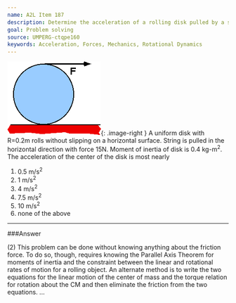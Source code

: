```yaml
---
name: A2L Item 187
description: Determine the acceleration of a rolling disk pulled by a string wrapped about its circumference.
goal: Problem solving
source: UMPERG-ctqpe160
keywords: Acceleration, Forces, Mechanics, Rotational Dynamics
---
```


![Item187_fig1.gif](../images/Item187_fig1.gif){: .image-right } A
uniform disk with R=0.2m rolls without slipping on a horizontal surface.
 String is pulled in the horizontal direction with force 15N. Moment of
inertia of disk is 0.4 kg-m<sup>2</sup>. The acceleration of the center
of the disk is most nearly

1. 0.5 m/s<sup>2</sup>
2. 1 m/s<sup>2</sup>
3. 4 m/s<sup>2</sup>
4. 7.5 m/s<sup>2</sup>
5. 10 m/s<sup>2</sup>
6. none of the above



<hr/>

###Answer 

(2) This problem can be done without knowing anything about the
friction force. To do so, though, requires knowing the Parallel Axis
Theorem for moments of inertia and the constraint between the linear and
rotational rates of motion for a rolling object. An alternate method is
to write the two equations for the linear motion of the center of mass
and the torque relation for rotation about the CM and then eliminate the
friction from the two equations.
...
